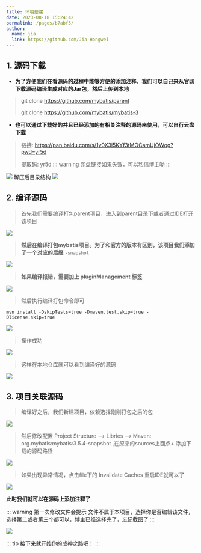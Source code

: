 ```yaml
---
title: 环境搭建
date: 2023-08-18 15:24:42
permalink: /pages/b7abf5/
author: 
  name: jia
  link: https://github.com/Jia-Hongwei
---
```

## 1. 源码下载<Badge text="v3.5.4"/>

+ **为了方便我们在看源码的过程中能够方便的添加注释，我们可以自己来从官网下载源码编译生成对应的Jar包，然后上传到本地**
> git clone https://github.com/mybatis/parent
> 
> git clone https://github.com/mybatis/mybatis-3

+ **也可以通过下载好的并且已经添加的有相关注释的源码来使用，可以自行云盘下载**
> 链接: https://pan.baidu.com/s/1y0X3i5KYf3tMOCamUjOWog?pwd=yr5d 
> 
> 提取码: yr5d 
::: warning
网盘链接如果失效，可以私信博主呦
:::

<img src="https://jsd.cdn.zzko.cn/gh/Jia-Hongwei/picx-images-hosting@master/20230818/image-20230414161845958.21mv4i24h800.webp">
解压后目录结构

<img src="https://jsd.cdn.zzko.cn/gh/Jia-Hongwei/picx-images-hosting@master/20230818/image.6nhbj7r5vwg.webp">

## 2. 编译源码
> 首先我们需要编译打包parent项目，进入到parent目录下或者通过IDE打开该项目

<img src="https://jsd.cdn.zzko.cn/gh/Jia-Hongwei/picx-images-hosting@master/20230818/image.18fgrv9ahtk0.webp">

> **然后在编译打包mybatis项目。为了和官方的版本有区别，该项目我们添加了一个对应的后缀** `-snapshot`

<img src="https://jsd.cdn.zzko.cn/gh/Jia-Hongwei/picx-images-hosting@master/20230818/image.5hgtlspu14s0.webp">

> **如果编译报错，需要加上 pluginManagement 标签**

<img src="https://jsd.cdn.zzko.cn/gh/Jia-Hongwei/picx-images-hosting@master/20230818/image.6kczaqvuuz80.webp">

> 然后执行编译打包命令即可

~~~
mvn install -DskipTests=true -Dmaven.test.skip=true -Dlicense.skip=true
~~~
<img src="https://jsd.cdn.zzko.cn/gh/Jia-Hongwei/picx-images-hosting@master/20230818/image.6x5lfa7f3w00.webp">

> 操作成功

<img src="https://jsd.cdn.zzko.cn/gh/Jia-Hongwei/picx-images-hosting@master/20230818/image.1pc9oh4rbx0g.webp">

> 这样在本地仓库就可以看到编译好的源码

<img src="https://jsd.cdn.zzko.cn/gh/Jia-Hongwei/picx-images-hosting@master/20230818/image.1484kaqga0f4.webp">

## 3. 项目关联源码

> 编译好之后，我们新建项目，依赖选择刚刚打包之后的包

<img src="https://jsd.cdn.zzko.cn/gh/Jia-Hongwei/picx-images-hosting@master/20230818/image.6kwa26gd9pc0.webp">

> 然后修改配置 Project Structure --> Libries --> Maven: org.mybatis:mybatis:3.5.4-snapshot ,在原来的sources上面点+ 添加下载的源码路径

<img src="https://jsd.cdn.zzko.cn/gh/Jia-Hongwei/picx-images-hosting@master/20230818/image.5yz6suparl40.webp">

> 如果出现异常情况，点击file下的 Invalidate Caches 重启IDE就可以了

<img src="https://jsd.cdn.zzko.cn/gh/Jia-Hongwei/picx-images-hosting@master/20230818/image.75tmlb87n4c0.webp">

**此时我们就可以在源码上添加注释了**

::: warning
第一次修改文件会提示 文件不属于本项目，选择你是否编辑该文件，选择第二或者第三个都可以，博主已经选择完了，忘记截图了
:::

<img src="https://jsd.cdn.zzko.cn/gh/Jia-Hongwei/picx-images-hosting@master/20230818/image.kmj7p7aqxvk.webp">

::: tip
接下来就开始你的成神之路吧！<Badge text="加油骚年！" />
:::